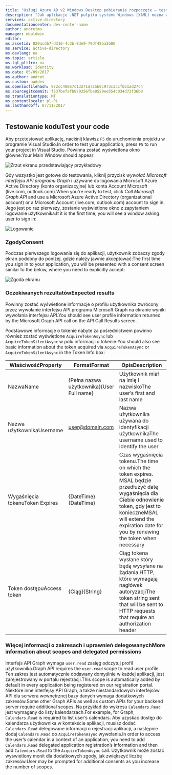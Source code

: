 ```yaml
---
title: "Usługi Azure AD v2 Windows Desktop pobieranie rozpoczęte — testowanie | Dokumentacja firmy Microsoft"
description: "Jak aplikacje .NET pulpitu systemu Windows (XAML) można wywołać interfejsu API, które wymagają tokenów dostępu przez punkt końcowy w wersji 2 usługi Azure Active Directory"
services: active-directory
documentationcenter: dev-center-name
author: andretms
manager: mbaldwin
editor: 
ms.assetid: 820acdb7-d316-4c3b-8de9-79df48ba3b06
ms.service: active-directory
ms.devlang: na
ms.topic: article
ms.tgt_pltfrm: na
ms.workload: identity
ms.date: 05/09/2017
ms.author: andret
ms.custom: aaddev
ms.openlocfilehash: 972cc48057c13271d725b0c973c3ccf651ad27c4
ms.sourcegitcommit: f537befafb079256fba0529ee554c034d73f36b0
ms.translationtype: MT
ms.contentlocale: pl-PL
ms.lasthandoff: 07/11/2017
---
```

## <a name="test-your-code"></a><span data-ttu-id="8e00f-103">Testowanie kodu</span><span class="sxs-lookup"><span data-stu-id="8e00f-103">Test your code</span></span>

<span data-ttu-id="8e00f-104">Aby przetestować aplikację, naciśnij klawisz `F5` do uruchomienia projektu w programie Visual Studio.</span><span class="sxs-lookup"><span data-stu-id="8e00f-104">In order to test your application, press `F5` to run your project in Visual Studio.</span></span> <span data-ttu-id="8e00f-105">Powinna zostać wyświetlona okno główne:</span><span class="sxs-lookup"><span data-stu-id="8e00f-105">Your Main Window should appear:</span></span>

![Zrzut ekranu przedstawiający przykładowy](media/active-directory-mobileanddesktopapp-windowsdesktop-test/samplescreenshot.png)

<span data-ttu-id="8e00f-107">Gdy wszystko jest gotowe do testowania, kliknij przycisk *wywołać Microsoft interfejsu API programu Graph* i używane do logowania Microsoft Azure Active Directory (konto organizacyjne) lub konta Account Microsoft (live.com, outlook.com).</span><span class="sxs-lookup"><span data-stu-id="8e00f-107">When you're ready to test, click *Call Microsoft Graph API* and use a Microsoft Azure Active Directory (organizational account) or a Microsoft Account (live.com, outlook.com) account to sign in.</span></span> <span data-ttu-id="8e00f-108">Jego jest po raz pierwszy, zostanie wyświetlone okno z zapytaniem logowanie użytkownika:</span><span class="sxs-lookup"><span data-stu-id="8e00f-108">It it is the first time, you will see a window asking user to sign in:</span></span>

![Logowanie](media/active-directory-mobileanddesktopapp-windowsdesktop-test/signinscreenshot.png)

### <a name="consent"></a><span data-ttu-id="8e00f-110">Zgody</span><span class="sxs-lookup"><span data-stu-id="8e00f-110">Consent</span></span>
<span data-ttu-id="8e00f-111">Podczas pierwszego logowania się do aplikacji, użytkownik zobaczy zgody ekran podobny do poniżej, gdzie należy jawnie akceptować:</span><span class="sxs-lookup"><span data-stu-id="8e00f-111">The first time you sign in to your application, you will be presented with a consent screen similar to the below, where you need to explicitly accept:</span></span>

![Zgoda ekranu](media/active-directory-mobileanddesktopapp-windowsdesktop-test/consentscreen.png)

### <a name="expected-results"></a><span data-ttu-id="8e00f-113">Oczekiwanych rezultatów</span><span class="sxs-lookup"><span data-stu-id="8e00f-113">Expected results</span></span>
<span data-ttu-id="8e00f-114">Powinny zostać wyświetlone informacje o profilu użytkownika zwrócony przez wywołanie interfejsu API programu Microsoft Graph na ekranie wyniki wywołania interfejsu API.</span><span class="sxs-lookup"><span data-stu-id="8e00f-114">You should see user profile information returned by the Microsoft Graph API call on the API Call Results screen.</span></span>

<span data-ttu-id="8e00f-115">Podstawowe informacje o tokenie nabyte za pośrednictwem powinno również zostać wyświetlone `AcquireTokenAsync` lub `AcquireTokenSilentAsync` w polu informacji o tokenie:</span><span class="sxs-lookup"><span data-stu-id="8e00f-115">You  should also see basic information about the token acquired via `AcquireTokenAsync` or `AcquireTokenSilentAsync` in the Token Info box:</span></span>

|<span data-ttu-id="8e00f-116">Właściwość</span><span class="sxs-lookup"><span data-stu-id="8e00f-116">Property</span></span>  |<span data-ttu-id="8e00f-117">Format</span><span class="sxs-lookup"><span data-stu-id="8e00f-117">Format</span></span>  |<span data-ttu-id="8e00f-118">Opis</span><span class="sxs-lookup"><span data-stu-id="8e00f-118">Description</span></span> |
|---------|---------|---------|
|<span data-ttu-id="8e00f-119">Nazwa</span><span class="sxs-lookup"><span data-stu-id="8e00f-119">Name</span></span> | <span data-ttu-id="8e00f-120">{Pełna nazwa użytkownika}</span><span class="sxs-lookup"><span data-stu-id="8e00f-120">{User Full name}</span></span> |<span data-ttu-id="8e00f-121">Użytkownik miał na imię i nazwisko</span><span class="sxs-lookup"><span data-stu-id="8e00f-121">The user’s first and last name</span></span>|
|<span data-ttu-id="8e00f-122">Nazwa użytkownika</span><span class="sxs-lookup"><span data-stu-id="8e00f-122">Username</span></span> |<span>user@domain.com</span> |<span data-ttu-id="8e00f-123">Nazwa użytkownika używana do identyfikacji użytkownika</span><span class="sxs-lookup"><span data-stu-id="8e00f-123">The username used to identify the user</span></span>|
|<span data-ttu-id="8e00f-124">Wygaśnięcia tokenu</span><span class="sxs-lookup"><span data-stu-id="8e00f-124">Token Expires</span></span> |<span data-ttu-id="8e00f-125">{DateTime}</span><span class="sxs-lookup"><span data-stu-id="8e00f-125">{DateTime}</span></span>         |<span data-ttu-id="8e00f-126">Czas wygaśnięcia tokenu.</span><span class="sxs-lookup"><span data-stu-id="8e00f-126">The time on which the token expires.</span></span> <span data-ttu-id="8e00f-127">MSAL będzie przedłużyć datę wygaśnięcia dla Ciebie odnowienie token, gdy jest to konieczne</span><span class="sxs-lookup"><span data-stu-id="8e00f-127">MSAL will extend the expiration date for you by renewing the token when necessary</span></span>|
|<span data-ttu-id="8e00f-128">Token dostępu</span><span class="sxs-lookup"><span data-stu-id="8e00f-128">Access token</span></span> |<span data-ttu-id="8e00f-129">{Ciąg}</span><span class="sxs-lookup"><span data-stu-id="8e00f-129">{String}</span></span>         |<span data-ttu-id="8e00f-130">Ciąg tokena wysłane który będą wysyłane na żądania HTTP, które wymagają nagłówek autoryzacji</span><span class="sxs-lookup"><span data-stu-id="8e00f-130">The token string sent that will be sent to HTTP requests that require an authorization header</span></span>|

<!--start-collapse-->
### <a name="more-information-about-scopes-and-delegated-permissions"></a><span data-ttu-id="8e00f-131">Więcej informacji o zakresach i uprawnień delegowanych</span><span class="sxs-lookup"><span data-stu-id="8e00f-131">More information about scopes and delegated permissions</span></span>
<span data-ttu-id="8e00f-132">Interfejs API Graph wymaga `user.read` zasięg odczytuj profil użytkownika.</span><span class="sxs-lookup"><span data-stu-id="8e00f-132">Graph API requires the `user.read` scope to read user profile.</span></span> <span data-ttu-id="8e00f-133">Ten zakres jest automatycznie dodawany domyślnie w każdej aplikacji, jest zarejestrowany w portalu rejestracji.</span><span class="sxs-lookup"><span data-stu-id="8e00f-133">This scope is automatically added by default in every application being registered on our registration portal.</span></span> <span data-ttu-id="8e00f-134">Niektóre inne interfejsy API Graph, a także niestandardowych interfejsów API dla serwera wewnętrznej bazy danych wymaga dodatkowych zakresów.</span><span class="sxs-lookup"><span data-stu-id="8e00f-134">Some other Graph APIs as well as custom APIs for your backend server require additional scopes.</span></span> <span data-ttu-id="8e00f-135">Na przykład do wykresu `Calendars.Read` jest wymagany do listy kalendarzach.</span><span class="sxs-lookup"><span data-stu-id="8e00f-135">For example, for Graph, `Calendars.Read` is required to list user’s calendars.</span></span> <span data-ttu-id="8e00f-136">Aby uzyskać dostęp do kalendarza użytkownika w kontekście aplikacji, musisz dodać `Calendars.Read` delegowane informacji o rejestracji aplikacji, a następnie dodaj `Calendars.Read` do `AcquireTokenAsync` wywołania.</span><span class="sxs-lookup"><span data-stu-id="8e00f-136">In order to access the user’s calendar in a context of an application, you need to add `Calendars.Read` delegated application registration’s information and then add `Calendars.Read` to the `AcquireTokenAsync` call.</span></span> <span data-ttu-id="8e00f-137">Użytkownik może zostać wyświetlony monit dla dodatkowych zgody, jak zwiększyć liczbę zakresów.</span><span class="sxs-lookup"><span data-stu-id="8e00f-137">User may be prompted for additional consents as you increase the number of scopes.</span></span>

<!--end-collapse-->



